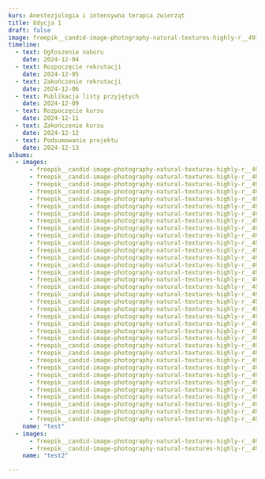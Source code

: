 ```yaml
---
kurs: Anestezjologia i intensywna terapia zwierząt
title: Edycja 1
draft: false
image: freepik__candid-image-photography-natural-textures-highly-r__49710.jpeg
timeline:
  - text: Ogłoszenie naboru
    date: 2024-12-04
  - text: Rozpoczęcie rekrutacji
    date: 2024-12-05
  - text: Zakończenie rekrutacji
    date: 2024-12-06
  - text: Publikacja listy przyjętych
    date: 2024-12-09
  - text: Rozpoczęcie kursu
    date: 2024-12-11
  - text: Zakończenie kursu
    date: 2024-12-12
  - text: Podsumowanie projektu
    date: 2024-12-13
albums:
  - images:
      - freepik__candid-image-photography-natural-textures-highly-r__49715.jpeg
      - freepik__candid-image-photography-natural-textures-highly-r__49714.jpeg
      - freepik__candid-image-photography-natural-textures-highly-r__49712.jpeg
      - freepik__candid-image-photography-natural-textures-highly-r__49713.jpeg
      - freepik__candid-image-photography-natural-textures-highly-r__49711.jpeg
      - freepik__candid-image-photography-natural-textures-highly-r__49715.jpeg
      - freepik__candid-image-photography-natural-textures-highly-r__49714.jpeg
      - freepik__candid-image-photography-natural-textures-highly-r__49712.jpeg
      - freepik__candid-image-photography-natural-textures-highly-r__49713.jpeg
      - freepik__candid-image-photography-natural-textures-highly-r__49711.jpeg
      - freepik__candid-image-photography-natural-textures-highly-r__49715.jpeg
      - freepik__candid-image-photography-natural-textures-highly-r__49714.jpeg
      - freepik__candid-image-photography-natural-textures-highly-r__49712.jpeg
      - freepik__candid-image-photography-natural-textures-highly-r__49713.jpeg
      - freepik__candid-image-photography-natural-textures-highly-r__49711.jpeg
      - freepik__candid-image-photography-natural-textures-highly-r__49715.jpeg
      - freepik__candid-image-photography-natural-textures-highly-r__49714.jpeg
      - freepik__candid-image-photography-natural-textures-highly-r__49712.jpeg
      - freepik__candid-image-photography-natural-textures-highly-r__49713.jpeg
      - freepik__candid-image-photography-natural-textures-highly-r__49711.jpeg
      - freepik__candid-image-photography-natural-textures-highly-r__49715.jpeg
      - freepik__candid-image-photography-natural-textures-highly-r__49714.jpeg
      - freepik__candid-image-photography-natural-textures-highly-r__49712.jpeg
      - freepik__candid-image-photography-natural-textures-highly-r__49713.jpeg
      - freepik__candid-image-photography-natural-textures-highly-r__49711.jpeg
      - freepik__candid-image-photography-natural-textures-highly-r__49715.jpeg
      - freepik__candid-image-photography-natural-textures-highly-r__49714.jpeg
      - freepik__candid-image-photography-natural-textures-highly-r__49712.jpeg
      - freepik__candid-image-photography-natural-textures-highly-r__49713.jpeg
      - freepik__candid-image-photography-natural-textures-highly-r__49711.jpeg
      - freepik__candid-image-photography-natural-textures-highly-r__49715.jpeg
      - freepik__candid-image-photography-natural-textures-highly-r__49714.jpeg
      - freepik__candid-image-photography-natural-textures-highly-r__49712.jpeg
      - freepik__candid-image-photography-natural-textures-highly-r__49713.jpeg
      - freepik__candid-image-photography-natural-textures-highly-r__49711.jpeg
    name: "test"
  - images:
      - freepik__candid-image-photography-natural-textures-highly-r__49710.jpeg
      - freepik__candid-image-photography-natural-textures-highly-r__49709.jpeg
    name: "test2"

---
```


